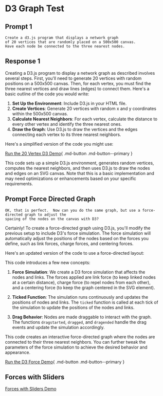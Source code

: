 # D3 Graph Test

## Prompt 1

```linenums="0"
Create a d3.js program that displays a network graph
of 20 vertices that are randomly placed on a 500x500 canvas.  
Have each node be connected to the three nearest nodes.
```

## Response 1

Creating a D3.js program to display a network graph as described involves several steps. First, you'll need to generate 20 vertices with random positions on a 500x500 canvas. Then, for each vertex, you must find the three nearest vertices and draw lines (edges) to connect them. Here's a basic outline of the code you would write:

1.  **Set Up the Environment**: Include D3.js in your HTML file.
2.  **Create Vertices**: Generate 20 vertices with random x and y coordinates within the 500x500 canvas.
3.  **Calculate Nearest Neighbors**: For each vertex, calculate the distance to every other vertex and identify the three nearest ones.
4.  **Draw the Graph**: Use D3.js to draw the vertices and the edges connecting each vertex to its three nearest neighbors.

Here's a simplified version of the code you might use:

[Run the 20 Vertex D3 Demo](./d3.html){ .md-button .md-button--primary }

This code sets up a simple D3.js environment, generates random vertices, computes the nearest neighbors, and then uses D3.js to draw the nodes and edges on an SVG canvas. Note that this is a basic implementation and may need optimizations or enhancements based on your specific requirements.

## Prompt Force Directed Graph

```linenums="0"
OK, that is perfect.  Now can you do the same graph, but use a force-directed graph to adjust the 
spacing of the nodes on the canvas with D3?
```

Certainly! To create a force-directed graph using D3.js, you'll modify the previous setup to include D3's force simulation. The force simulation will automatically adjust the positions of the nodes based on the forces you define, such as link forces, charge forces, and centering forces.

Here's an updated version of the code to use a force-directed layout:

This code introduces a few new concepts:

1.  **Force Simulation**: We create a D3 force simulation that affects the nodes and links. The forces applied are link force (to keep linked nodes at a certain distance), charge force (to repel nodes from each other), and a centering force (to keep the graph centered in the SVG element).

2.  **Ticked Function**: The simulation runs continuously and updates the positions of nodes and links. The `ticked` function is called at each tick of the simulation to update the positions of the nodes and links.

3.  **Drag Behavior**: Nodes are made draggable to interact with the graph. The functions `dragstarted`, `dragged`, and `dragended` handle the drag events and update the simulation accordingly.

This code creates an interactive force-directed graph where the nodes are connected to their three nearest neighbors. You can further tweak the parameters of the force simulation to achieve the desired behavior and appearance.

[Run the D3 Force Demo](./d3-force.html){ .md-button .md-button--primary }

## Forces with Sliders

[Forces with Sliders Demo](d3-force-sliders.html)